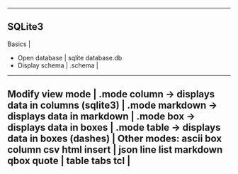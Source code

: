 --------------------------------------------------------------------------------
SQLite3
--------------------------------------------------------------------------------
Basics                       |
  * Open database            | sqlite database.db
  * Display schema           | .schema
                             |
--------------------------------------------------------------------------------
Modify view mode             | .mode column       -> displays data in columns
  (sqlite3)                  | .mode markdown     -> displays data in markdown
                             | .mode box          -> displays data in boxes
                             | .mode table        -> displays data in boxes (dashes)
                             | Other modes: ascii box column csv html insert 
                             |              json line list markdown qbox quote 
                             |              table tabs tcl
                             |
--------------------------------------------------------------------------------
